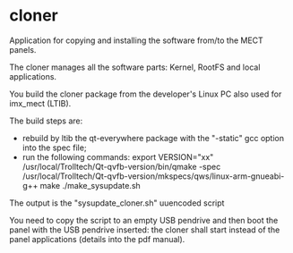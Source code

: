 # cloner
Application for copying and installing the software from/to the MECT panels.

The cloner manages all the software parts: Kernel, RootFS and local applications.

You build the cloner package from the developer's Linux PC also used for imx\_mect (LTIB). 

The build steps are:
 - rebuild by ltib the qt-everywhere package with the "-static" gcc option into the spec file;
 - run the following commands:
	export VERSION="xx"
	/usr/local/Trolltech/Qt-qvfb-version/bin/qmake -spec /usr/local/Trolltech/Qt-qvfb-version/mkspecs/qws/linux-arm-gnueabi-g++
	make
	./make_sysupdate.sh

The output is the "sysupdate\_cloner.sh" uuencoded script 

You need to copy the script to an empty USB pendrive and then boot the panel with the USB pendrive inserted: the cloner shall start instead of the panel applications (details into the pdf manual).
